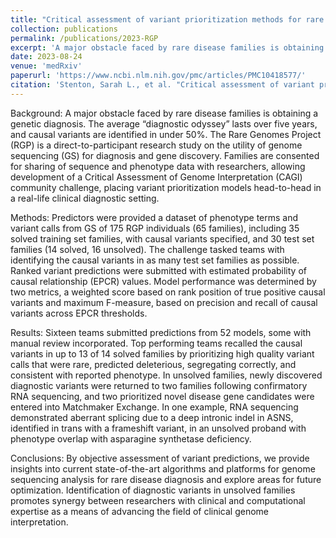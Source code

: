 ```yaml
---
title: "Critical assessment of variant prioritization methods for rare disease diagnosis within the Rare Genomes Project"
collection: publications
permalink: /publications/2023-RGP
excerpt: 'A major obstacle faced by rare disease families is obtaining a genetic diagnosis. The average “diagnostic odyssey” lasts over five years, and causal variants are identified in under 50%. The Rare Genomes Project (RGP) is a direct-to-participant research study on the utility of genome sequencing (GS) for diagnosis and gene discovery. Families are consented for sharing of sequence and phenotype data with researchers, allowing development of a Critical Assessment of Genome Interpretation (CAGI) community challenge, placing variant prioritization models head-to-head in a real-life clinical diagnostic setting.'
date: 2023-08-24
venue: 'medRxiv'
paperurl: 'https://www.ncbi.nlm.nih.gov/pmc/articles/PMC10418577/'
citation: 'Stenton, Sarah L., et al. "Critical assessment of variant prioritization methods for rare disease diagnosis within the Rare Genomes Project." medRxiv (2023).'
---
```

Background:
A major obstacle faced by rare disease families is obtaining a genetic diagnosis. The average “diagnostic odyssey” lasts over five years, and causal variants are identified in under 50%. The Rare Genomes Project (RGP) is a direct-to-participant research study on the utility of genome sequencing (GS) for diagnosis and gene discovery. Families are consented for sharing of sequence and phenotype data with researchers, allowing development of a Critical Assessment of Genome Interpretation (CAGI) community challenge, placing variant prioritization models head-to-head in a real-life clinical diagnostic setting.

Methods:
Predictors were provided a dataset of phenotype terms and variant calls from GS of 175 RGP individuals (65 families), including 35 solved training set families, with causal variants specified, and 30 test set families (14 solved, 16 unsolved). The challenge tasked teams with identifying the causal variants in as many test set families as possible. Ranked variant predictions were submitted with estimated probability of causal relationship (EPCR) values. Model performance was determined by two metrics, a weighted score based on rank position of true positive causal variants and maximum F-measure, based on precision and recall of causal variants across EPCR thresholds.

Results:
Sixteen teams submitted predictions from 52 models, some with manual review incorporated. Top performing teams recalled the causal variants in up to 13 of 14 solved families by prioritizing high quality variant calls that were rare, predicted deleterious, segregating correctly, and consistent with reported phenotype. In unsolved families, newly discovered diagnostic variants were returned to two families following confirmatory RNA sequencing, and two prioritized novel disease gene candidates were entered into Matchmaker Exchange. In one example, RNA sequencing demonstrated aberrant splicing due to a deep intronic indel in ASNS, identified in trans with a frameshift variant, in an unsolved proband with phenotype overlap with asparagine synthetase deficiency.

Conclusions:
By objective assessment of variant predictions, we provide insights into current state-of-the-art algorithms and platforms for genome sequencing analysis for rare disease diagnosis and explore areas for future optimization. Identification of diagnostic variants in unsolved families promotes synergy between researchers with clinical and computational expertise as a means of advancing the field of clinical genome interpretation.
